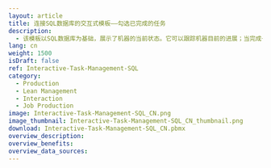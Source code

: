 ```yaml
---
layout: article
title: 连接SQL数据库的交互式模板——勾选已完成的任务
description: 
  - 该模板以SQL数据库为基础，展示了机器的当前状态。它可以跟踪机器目前的进展；当完成一个工作步骤时，员工也可以通过触摸屏发送反馈。
lang: cn
weight: 1500
isDraft: false
ref: Interactive-Task-Management-SQL
category:
  - Production
  - Lean Management
  - Interaction
  - Job Production
image: Interactive-Task-Management-SQL_CN.png
image_thumbnail: Interactive-Task-Management-SQL_CN_thumbnail.png
download: Interactive-Task-Management-SQL_CN.pbmx
overview_description:
overview_benefits:
overview_data_sources:
---
```

